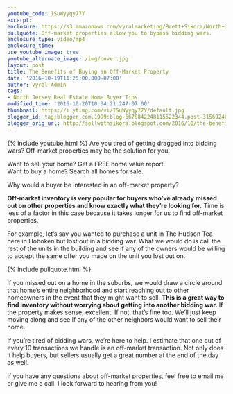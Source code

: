 ```yaml
---
youtube_code: ISuWyyqy77Y
excerpt:
enclosure: https://s3.amazonaws.com/vyralmarketing/Brett+Sikora/North+Jersey+Real+Estate-+What+are+off-market+properties.mp4
pullquote: Off-market properties allow you to bypass bidding wars.
enclosure_type: video/mp4
enclosure_time:
use_youtube_image: true
youtube_alternate_image: /img/cover.jpg
layout: post
title: The Benefits of Buying an Off-Market Property
date: '2016-10-19T11:25:00.000-07:00'
author: Vyral Admin
tags:
- North Jersey Real Estate Home Buyer Tips
modified_time: '2016-10-20T10:34:21.247-07:00'
thumbnail: https://i.ytimg.com/vi/ISuWyyqy77Y/default.jpg
blogger_id: tag:blogger.com,1999:blog-6678842248115522344.post-3156924661888232428
blogger_orig_url: http://sellwithsikora.blogspot.com/2016/10/the-benefits-of-buying-and-off-market.html
---
```

{% include youtube.html %}
Are you tired of getting dragged into bidding wars? Off-market properties may be the solution for you.

Want to sell your home? Get a FREE home value report.  
Want to buy a home? Search all homes for sale.

Why would a buyer be interested in an off-market property?

**Off-market inventory is very popular for buyers who’ve already missed out on other properties and know exactly what they’re looking for.** Time is less of a factor in this case because it takes longer for us to find off-market properties.

For example, let’s say you wanted to purchase a unit in The Hudson Tea here in Hoboken but lost out in a bidding war. What we would do is call the rest of the units in the building and see if any of the owners would be willing to accept the same offer you made on the unit you lost out on.

{% include pullquote.html %}

If you missed out on a home in the suburbs, we would draw a circle around that home’s entire neighborhood and start reaching out to other homeowners in the event that they might want to sell. **This is a great way to find inventory without worrying about getting into another bidding war.** If the property makes sense, excellent. If not, that’s fine too. We’ll just keep moving along and see if any of the other neighbors would want to sell their home.

If you’re tired of bidding wars, we’re here to help. I estimate that one out of every 10 transactions we handle is an off-market transaction. Not only does it help buyers, but sellers usually get a great number at the end of the day as well.

If you have any questions about off-market properties, feel free to email me or give me a call. I look forward to hearing from you!
